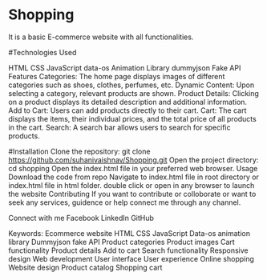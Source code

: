 # Shopping

It is a basic E-commerce website with all functionalities.

#Technologies Used

HTML
CSS
JavaScript
data-os Animation Library
dummyjson Fake API
Features
Categories: The home page displays images of different categories such as shoes, clothes, perfumes, etc.
Dynamic Content: Upon selecting a category, relevant products are shown.
Product Details: Clicking on a product displays its detailed description and additional information.
Add to Cart: Users can add products directly to their cart.
Cart: The cart displays the items, their individual prices, and the total price of all products in the cart.
Search: A search bar allows users to search for specific products.

#Installation
Clone the repository: git clone https://github.com/suhanivaishnav/Shopping.git
Open the project directory: cd shopping
Open the index.html file in your preferred web browser.
Usage
Download the code from repo
Navigate to index.html file in root directory or index.html file in html folder.
double click or open in any browser to launch the website
Contributing
If you want to contribute or colloborate or want to seek any services, guidence or help connect me through any channel.

Connect with me
Facebook LinkedIn GitHub

Keywords:
Ecommerce website
HTML
CSS
JavaScript
Data-os animation library
Dummyjson fake API
Product categories
Product images
Cart functionality
Product details
Add to cart
Search functionality
Responsive design
Web development
User interface
User experience
Online shopping
Website design
Product catalog
Shopping cart
